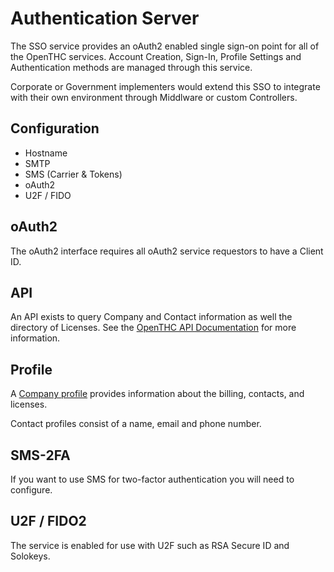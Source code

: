# Authentication Server

The SSO service provides an oAuth2 enabled single sign-on point for all of the OpenTHC services.
Account Creation, Sign-In, Profile Settings and Authentication methods are managed through this service.

Corporate or Government implementers would extend this SSO to integrate with their own environment through Middlware or custom Controllers.

## Configuration

* Hostname
* SMTP
* SMS (Carrier & Tokens)
* oAuth2
* U2F / FIDO


## oAuth2

The oAuth2 interface requires all oAuth2 service requestors to have a Client ID.


## API

An API exists to query Company and Contact information as well the directory of Licenses. See the [OpenTHC API Documentation](https://api.openthc.org/doc/#_authentication) for more information.

## Profile

A [Company profile](https://api.openthc.org/doc/#_company) provides information about the billing, contacts, and licenses.

Contact profiles consist of a name, email and phone number.


## SMS-2FA

If you want to use SMS for two-factor authentication you will need to configure.


## U2F / FIDO2

The service is enabled for use with U2F such as RSA Secure ID and Solokeys.
